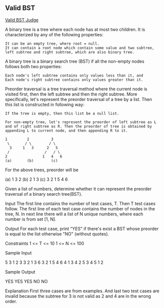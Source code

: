 ## Valid BST

[Valid BST Judge](https://www.hackerrank.com/challenges/valid-bst/problem?h_r=internal-search&fbclid=IwAR1xhuUqliZ40AdfH3hGzjBPIoRv8BDt29_-0VdG_J3k6XrMLmEjikMjFC0)

A binary tree is a tree where each node has at most two children. It is characterized by any of the following properties:

    It can be an empty tree, where root = null.
    It can contain a root node which contain some value and two subtree, left subtree and right subtree, which are also binary tree.

A binary tree is a binary search tree (BST) if all the non-empty nodes follows both two properties:

    Each node's left subtree contains only values less than it, and
    Each node's right subtree contains only values greater than it.

Preorder traversal is a tree traversal method where the current node is visited first, then the left subtree and then the right subtree. More specifically, let's represent the preorder traversal of a tree by a list. Then this list is constructed in following way:

    If the tree is empty, then this list be a null list.

    For non-empty tree, let's represent the preorder of left subtree as L and of right subtree as R. Then the preorder of tree is obtained by appending L to current node, and then appending R to it.

    1         2          3
     \       / \        / \
      3     1   3      2   5
     /                /   / \
    2                1   4   6
    (a)       (b)        (c)

For the above trees, preorder will be

(a) 1 3 2
(b) 2 1 3
(c) 3 2 1 5 4 6

Given a list of numbers, determine whether it can represent the preorder traversal of a binary search tree(BST).

Input
The first line contains the number of test cases, T. Then T test cases follow. The first line of each test case contains the number of nodes in the tree, N. In next line there will a list of N unique numbers, where each number is from set [1, N].

Output
For each test case, print "YES" if there's exist a BST whose preorder is equal to the list otherwise "NO" (without quotes).

Constraints
1 <= T <= 10
1 <= N <= 100

Sample Input

5
3
1 2 3
3
2 1 3
6
3 2 1 5 4 6
4
1 3 4 2
5
3 4 5 1 2

Sample Output

YES
YES
YES
NO
NO

Explanation
First three cases are from examples. And last two test cases are invalid because the subtree for 3 is not valid as 2 and 4 are in the wrong order.
